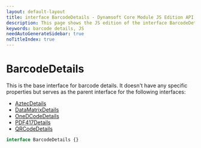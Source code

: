 ```yaml
---
layout: default-layout
title: interface BarcodeDetails - Dynamsoft Core Module JS Edition API Reference
description: This page shows the JS edition of the interface BarcodeDetails in Dynamsoft DBR Module.
keywords: barcode details, JS
needAutoGenerateSidebar: true
noTitleIndex: true
---
```


# BarcodeDetails

This is the base interface for barcode details. It doesn't have any specific properties but serves as the parent interface for the following interfaces:

* [AztecDetails](./aztec-details.md)
* [DataMatrixDetails](./datamatrix-details.md)
* [OneDCodeDetails](./oned-code-details.md)
* [PDF417Details](./pdf417-details.md)
* [QRCodeDetails](./qr-code-details.md)

```typescript
interface BarcodeDetails {}
```
